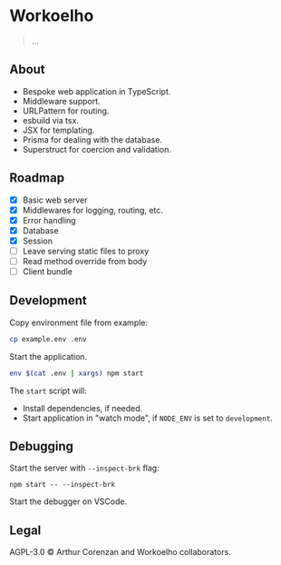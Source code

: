# Workoelho

> ...

## About

- Bespoke web application in TypeScript.
- Middleware support.
- URLPattern for routing.
- esbuild via tsx.
- JSX for templating.
- Prisma for dealing with the database.
- Superstruct for coercion and validation.

## Roadmap

- [x] Basic web server
- [x] Middlewares for logging, routing, etc.
- [x] Error handling
- [x] Database
- [x] Session
- [ ] Leave serving static files to proxy
- [ ] Read method override from body
- [ ] Client bundle

## Development

Copy environment file from example:

```sh
cp example.env .env
```

Start the application.

```sh
env $(cat .env | xargs) npm start
```

The `start` script will:

- Install dependencies, if needed.
- Start application in "watch mode", if `NODE_ENV` is set to `development`.

## Debugging

Start the server with `--inspect-brk` flag:

```shell
npm start -- --inspect-brk
```

Start the debugger on VSCode.

## Legal

AGPL-3.0 © Arthur Corenzan and Workoelho collaborators.

